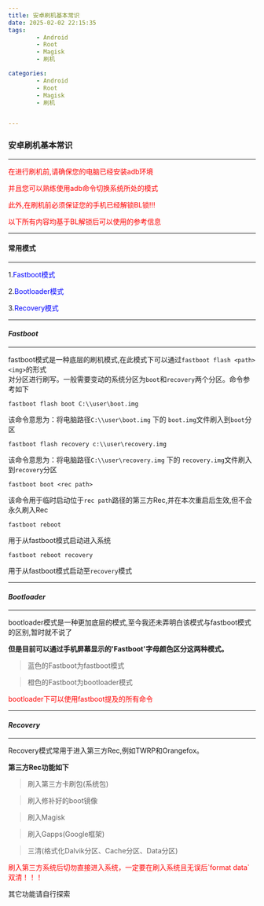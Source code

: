 ```yaml
---
title: 安卓刷机基本常识
date: 2025-02-02 22:15:35
tags: 
        - Android
        - Root
        - Magisk
        - 刷机

categories: 
        - Android
        - Root
        - Magisk
        - 刷机


---
```

### 安卓刷机基本常识
---

<p style="color:red;">在进行刷机前,请确保您的电脑已经安装adb环境</p>
<p style="color:red;">并且您可以熟练使用adb命令切换系统所处的模式</p>
<p style="color:red;">此外,在刷机前必须保证您的手机已经解锁BL锁!!!</p>
<p style="color:red;">以下所有内容均基于BL解锁后可以使用的参考信息</p>

---
#### 常用模式
---

<p>1.<span style="color:blue;">Fastboot模式 </p>
<p>2.<span style="color:blue;">Bootloader模式</span></p>
<p>3.<span style="color:blue;">Recovery模式</span></p>

---
#### *Fastboot*
---

fastboot模式是一种底层的刷机模式,在此模式下可以通过`fastboot flash <path> <img>`的形式<br>对分区进行刷写。一般需要变动的系统分区为`boot`和`recovery`两个分区。命令参考如下

	fastboot flash boot C:\\user\boot.img

该命令意思为：将电脑路径`C:\\user\boot.img` 下的 `boot.img`文件刷入到`boot`分区


	fastboot flash recovery c:\\user\recovery.img

该命令意思为：将电脑路径`C:\\user\recovery.img` 下的 `recovery.img`文件刷入到`recovery`分区

	fastboot boot <rec path>

该命令用于临时启动位于`rec path`路径的第三方Rec,并在本次重启后生效,但不会永久刷入Rec

	fastboot reboot

用于从fastboot模式启动进入系统

	fastboot reboot recovery

用于从fastboot模式启动至`recovery`模式

---
#### *Bootloader*
---

bootloader模式是一种更加底层的模式,至今我还未弄明白该模式与fastboot模式的区别,暂时就不说了<br>

<p><strong>但是目前可以通过手机屏幕显示的'Fastboot'字母颜色区分这两种模式。</strong></p>

> 蓝色的Fastboot为fastboot模式

> 橙色的Fastboot为bootloader模式

<p style="color:red;">bootloader下可以使用fastboot提及的所有命令</p>

---
#### *Recovery*
---
Recovery模式常用于进入第三方Rec,例如TWRP和Orangefox。
<p><strong>第三方Rec功能如下</strong></p>

>刷入第三方卡刷包(系统包)

>刷入修补好的boot镜像

>刷入Magisk

>刷入Gapps(Google框架)

>三清(格式化Dalvik分区、Cache分区、Data分区)

<p style="color:red; font-weight:blod;">刷入第三方系统后切勿直接进入系统，一定要在刷入系统且无误后`format data`双清！！！</p>
其它功能请自行探索